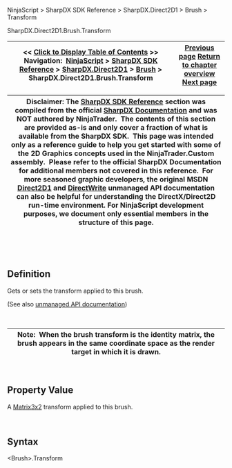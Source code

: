 ﻿


NinjaScript \> SharpDX SDK Reference \> SharpDX.Direct2D1 \> Brush \> Transform






















SharpDX.Direct2D1\.Brush.Transform







| \<\< [Click to Display Table of Contents](sharpdx_direct2d1_brush_transform.md) \>\> **Navigation:**     [NinjaScript](ninjascript.md) \> [SharpDX SDK Reference](sharpdx_sdk_reference.md) \> [SharpDX.Direct2D1](sharpdx_direct2d1.md) \> [Brush](sharpdx_direct2d1_brush.md) \> SharpDX.Direct2D1\.Brush.Transform | [Previous page](sharpdx_direct2d1_brush_opacity.md) [Return to chapter overview](sharpdx_direct2d1_brush.md) [Next page](sharpdx_direct2d1_brushproperties.md) |
| --- | --- |













| Disclaimer: The [SharpDX SDK Reference](sharpdx_sdk_reference.md) section was compiled from the official [SharpDX Documentation](http://sharpdx.org/) and was NOT authored by NinjaTrader.  The contents of this section are provided as\-is and only cover a fraction of what is available from the SharpDX SDK.  This page was intended only as a reference guide to help you get started with some of the 2D Graphics concepts used in the NinjaTrader.Custom assembly.  Please refer to the official SharpDX Documentation for additional members not covered in this reference.  For more seasoned graphic developers, the original MSDN [Direct2D1](https://msdn.microsoft.com/en-us/library/windows/desktop/dd370990.aspx) and [DirectWrite](https://msdn.microsoft.com/en-us/library/windows/desktop/dd368038.aspx) unmanaged API documentation can also be helpful for understanding the DirectX/Direct2D run\-time environment. For NinjaScript development purposes, we document only essential members in the structure of this page. |
| --- |



 


 


## Definition


Gets or sets the transform applied to this brush. 


(See also [unmanaged API documentation](https://msdn.microsoft.com/en-us/library/dd371179(v=vs.85).aspx))


 




| Note:  When the brush transform is the identity matrix, the brush appears in the same coordinate space as the render target in which it is drawn. |
| --- |



 


## Property Value


A [Matrix3x2](sharpdx_matrix3x2.md) transform applied to this brush.


 


## Syntax


\<Brush\>.Transform









